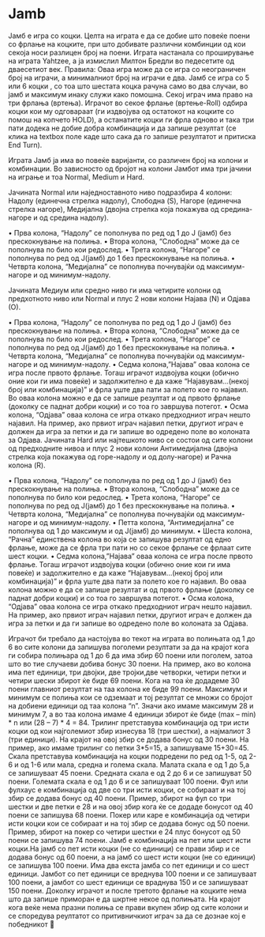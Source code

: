 Jamb
====

Јамб е игра со коцки. Целта на играта е да се добие што повеќе поени со фрлање на коцките, при што добивате различни комбинции од кои секоја носи разлицен број на поени. Играта настанала со проширување на играта Yahtzee, а ја измислил Милтон Бредли во педесетите од дваесетиот век.
Правила:
Оваа игра може да се игра со неограничен број на играчи, а минималниот број на играчи е два. Јамб се игра со 5 или 6 коцки , со тоа што шестата коцка рачуна само во два случаи, во јамб и максимум инаку служи како помошна. Секој играч има право на три фрлања (вртења). Играчот во секое фрлање (вртење-Roll) одбира коцки кои му одговараат (ги издвојува од остатокот на коцките со помош на копчето HOLD), а останатите коцки ги фрла одново и така три пати додека не добие добра комбинација и да запише резултат (се клика на textbox поле каде што сака да го запише резултатот и притиска End Turn).
            
Играта Јамб ја има во повеќе варијанти, со различен број на колони и комбинации. Во зависносто од бројот на колони Јамбот има три јачини на играње и тоа Normal, Medium и Hard.
 

Јачината Normal или наједноставното ниво подразбира 4 колони: Надолу (единечна стрелка надолу), Слободна (S), Нагоре (единечна стрелка нагоре), Медијална (двојна стрелка која покажува од средина-нагоре и од средина надолу).
                                 
•  Прва колона, “Надолу” се пополнува по ред од 1 до Ј (јамб) без прескокнување на полиња.
•	Втора колона, “Слободна” може да се пополнува по било кои редослед.
•	Трета колона, “Нагоре” се пополнува по ред од  Ј(јамб) до 1 без прескокнување на полиња.
•	Четврта колона, “Медијална” се пополнува почнувајќи од максимум-нагоре и од минимум-надолу.




Јачината Медиум или средно ниво ги има четирите колони од предхотното ниво или Normal и плус 2 нови колони Најава (N) и Одјава (О).
                 
•	Прва колона, “Надолу” се пополнува по ред од 1 до Ј (јамб) без прескокнување на полиња.
•	Втора колона, “Слободна” може да се пополнува по било кои редослед.
•	Трета колона, “Нагоре” се пополнува по ред од  Ј(јамб) до 1 без прескокнување на полиња.
•	Четврта колона, “Медијална” се пополнува почнувајќи од максимум-нагоре и од минимум-надолу.
•	Седма колона,”Најава” оваа колона се игра после првото фрлање. Тогаш играчот издвојува коцки (обично оние кои ги има повеќе) и задолжително е да каже “Најавувам...(некој број или комбинација)” и фрла уште два пати за полето кое го најавил. Во оваа колона можно е да се запише резултат и од првото фрлање (доколку се паднат добри коцки) и со тоа го завршува потегот.
•	Осма колона, “Одјава” оваа колона се игра откако предходниот играч нешто најавил. На пример, ако првиот играч најавил петки, другиот играч е должен да игра за петки и да ги запише во одредено поле во колоната за Одјава.
Јачината Hard или најтешкото ниво се состои од сите колони од предходните нивоа и плус 2 нови колони Антимедијална (двојна стрелка која покажува од горе-надолу и од долу-нагоре) и Рачна колона (R).
         
•	Прва колона, “Надолу” се пополнува по ред од 1 до Ј (јамб) без прескокнување на полиња.
•	Втора колона, “Слободна” може да се пополнува по било кои редослед.
•	Трета колона, “Нагоре” се пополнува по ред од  Ј(јамб) до 1 без прескокнување на полиња.
•	Четврта колона, “Медијална” се пополнува почнувајќи од максимум-нагоре и од минимум-надолу.
•	Петта колона, “Антимедијална” се пополнува од 1 до максимум и од Ј(јамб) до минимум.
•	Шеста колона, “Рачна” единствена колона во која се запишува резултат од едно фрлање, може да се фрла три пати но со секое фрлање се фрлаат сите шест коцки.
•	Седма колона,”Најава” оваа колона се игра после првото фрлање. Тогаш играчот издвојува коцки (обично оние кои ги има повеќе) и задолжително е да каже “Најавувам...(некој број или комбинација)” и фрла уште два пати за полето кое го најавил. Во оваа колона можно е да се запише резултат и од првото фрлање (доколку се паднат добри коцки) и со тоа го завршува потегот.
•	Осма колона, “Одјава” оваа колона се игра откако предходниот играч нешто најавил. На пример, ако првиот играч најавил петки, другиот играч е должен да игра за петки и да ги запише во одредено поле во колоната за Одјава.

Играчот би требало да настојува во текот на играта во полињата од 1 до 6 во сите колони да запишува поголеми резултати за да на крајот кога ги собира полињара од 1 до 6 да има збир 60 поени или поголем, затоа што во тие случаеви добива бонус 30 поени. На пример, ако во колона има пет единици, три двојки, две тројки,две четворки, четири петки и четири шески збирот ќе биде 69 поени. Кога на тоа ќе додадеме 30 поени главниот резултат на таа колона ке биде 99 поени.
Максимум и минимум се полиња кои се одземаат и тој резултат се множи со бројот на добиени единици од таа колона “n”. Значи ако имаме максимум 28 и минимум 7, а во таа колона имаме 4 единици збирот ќе биде (max – min) * n или (28 – 7) * 4 = 84.
Трилинг претставува комбинација од три исти коцки од кои најголемиот збир изнесува 18 (три шестки), а најмалиот 3 (три единици). На крајот на овој збир се додава бонус од 30 поени. На пример, ако имаме трилинг со петки 3*5=15, а запишуваме 15+30=45.
Скала претставува комбинација на коцки подредени по ред од 1-5, од 2-6 и од 1-6 или мала, средна и голема скала. Малата скала е од 1 до 5,а се запишуваат 45 поени. Средната скала е од 2 до 6 и се запишуват 50 поени. Големата скала е од 1 до 6 и се запишуваат 100 поени.
Фул или фулхаус е комбинација од две со три исти коцки, се собираат и на тој збир се додава бонус од 40 поени. Пример, збирот на фул со три шестки и две петки е 28 и на овој збир кога ќе се додаде бонусот од 40 поени се запишува 68 поени.
Покер или каре е комбинација од четири исти коцки кои се собираат и на тој збир се додава бонус од 50 поени. Пример, збирот на покер со четири шестки е 24 плус бонусот од 50 поени се запишува 74 поени.
Јамб е комбинација на пет или шест исти коцки.На јамб со пет исти коцки (не со единици) се прави збир и се додава бонус од 60 поени, а на јамб со шест исти коцки (не со единици) се запишува 100 поени. Има два екста јамба со пет единици и со шест единици. Јамбот со пет единици се вреднува 100 поени и се запишуваат 100 поени, а јамбот со шест единици се враднува 150 и се запишуваат 150 поени.
Доколку играчот и после третото фрлање на коцките нема што да запише приморан е да шкртне некое од полињата.
На крајот кога веќе нема празни полиња се прави вкупен збир од сите колони и се споредува реултатот со притивничкиот играч за да се дознае кој е победникот 

